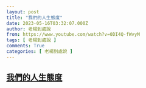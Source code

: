 ```yaml
---
layout: post
title: "我們的人生態度"
date: 2023-05-16T03:32:07.000Z
author: 老楊到處說
from: https://www.youtube.com/watch?v=0DI4Q-fWvyM
tags: [ 老楊到處說 ]
comments: True
categories: [ 老楊到處說 ]
---
```

<!--1684207927000-->
[我們的人生態度](https://www.youtube.com/watch?v=0DI4Q-fWvyM)
------

<div>

</div>
